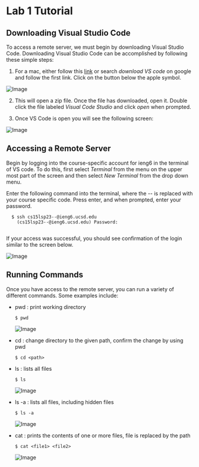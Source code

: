 # Lab 1 Tutorial

## Downloading Visual Studio Code

To access a remote server, we must begin by downloading Visual Studio Code. Downloading Visual Studio Code can be accomplished by following these simple steps:

1. For a mac, either follow this [link](https://code.visualstudio.com/download) or search *download VS code* on google and follow the first link. Click on the button below the apple symbol.

![Image](https://user-images.githubusercontent.com/130105980/230967016-3e48df3b-da13-40bc-a1bd-6db18584b7ed.png)

2. This will open a zip file. Once the file has downloaded, open it. Double click the file labeled *Visual Code Studio* and click *open* when prompted.

3. Once VS Code is open you will see the following screen:

![Image](https://user-images.githubusercontent.com/130105980/230972298-b41c1633-03aa-4f26-b860-7b71f0c9a645.png)

## Accessing a Remote Server 

Begin by logging into the course-specific account for ieng6 in the terminal of VS code. To do this, first select *Terminal* from the menu on the upper most part of the screen and then select *New Terminal* from the drop down menu. 

Enter the following command into the terminal, where the -- is replaced with your course specific code. Press enter, and when prompted, enter your password.

```
  $ ssh cs15lsp23--@ieng6.ucsd.edu
    (cs15lsp23--@ieng6.ucsd.edu) Password:
  
 ```
If your access was successful, you should see confirmation of the login similar to the screen below.

![Image](https://user-images.githubusercontent.com/130105980/230979637-75aab84f-8c48-4def-beb5-d0f7052c2c38.png)

## Running Commands

Once you have access to the remote server, you can run a variety of different commands. Some examples include:
- pwd : print working directory
  ```
  $ pwd
  ``` 
   ![Image](https://user-images.githubusercontent.com/130105980/230988489-1d0ffb08-8c41-419e-bfae-d1f2aa16c78b.png)

  
- cd <path> : change directory to the given path, confirm the change by using pwd
  ```
  $ cd <path>
  ```
  
- ls : lists all files
  ```
  $ ls 
  ```
  ![Image](https://user-images.githubusercontent.com/130105980/234122758-a7dc2402-0007-440c-960e-47194ab414df.png)
  
  
- ls -a : lists all files, including hidden files
  ```
  $ ls -a
  ```
  ![Image](https://user-images.githubusercontent.com/130105980/234122908-da8ba33f-7f1e-4bef-9ed8-153ee65bb0ba.png)
  
  
- cat <file> : prints the contents of one or more files, file is replaced by the path
  ```
  $ cat <file1> <file2>
  ```
  ![Image](https://user-images.githubusercontent.com/130105980/234121945-cb1529a5-358c-4406-85ee-b0a1d4e848de.png)
  
  


